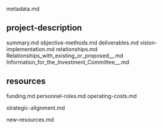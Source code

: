 metadata.md

## project-description
summary.md
objective-methods.md
deliverables.md
vision-implementation.md
relationships.md
Relationships_with_existing_or_proposed__.md
Information_for_the_Investment_Committee__.md

## resources
funding.md
personnel-roles.md
operating-costs.md

strategic-alignment.md

new-resources.md

